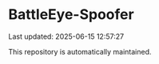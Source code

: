 # BattleEye-Spoofer

Last updated: 2025-06-15 12:57:27

This repository is automatically maintained.
